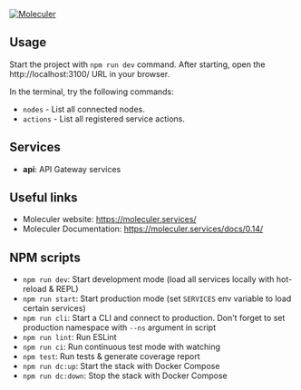 [![Moleculer](https://badgen.net/badge/Powered%20by/Moleculer/0e83cd)](https://moleculer.services)

## Usage
Start the project with `npm run dev` command. 
After starting, open the http://localhost:3100/ URL in your browser. 

In the terminal, try the following commands:
- `nodes` - List all connected nodes.
- `actions` - List all registered service actions.



## Services
- **api**: API Gateway services


## Useful links

* Moleculer website: https://moleculer.services/
* Moleculer Documentation: https://moleculer.services/docs/0.14/

## NPM scripts

- `npm run dev`: Start development mode (load all services locally with hot-reload & REPL)
- `npm run start`: Start production mode (set `SERVICES` env variable to load certain services)
- `npm run cli`: Start a CLI and connect to production. Don't forget to set production namespace with `--ns` argument in script
- `npm run lint`: Run ESLint
- `npm run ci`: Run continuous test mode with watching
- `npm test`: Run tests & generate coverage report
- `npm run dc:up`: Start the stack with Docker Compose
- `npm run dc:down`: Stop the stack with Docker Compose
